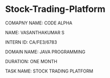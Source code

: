 # Stock-Trading-Platform

COMAPNY NAME: CODE ALPHA 

NAME: VASANTHAKUMAR S

INTERN ID:  CA/FE3/6783

DOMAIN NAME: JAVA PROGRAMMING 

DURATION: ONE MONTH

TASK NAME: STOCK TRADING PLATFORM
